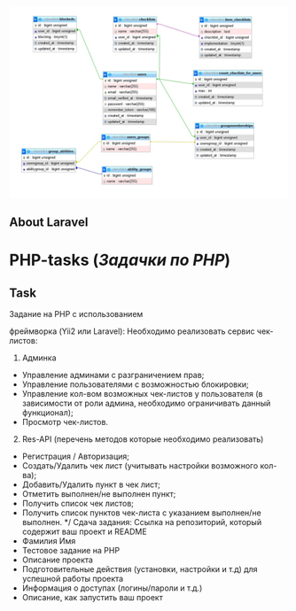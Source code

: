 <p align="cen-er"><a href="https://laravel.com" target="_blank"><img src="dbScheme.jpg"></a></p>


## About Laravel

# PHP-tasks (*Задачки по PHP*)

## Task

Задание на PHP с использованием

фреймворка (Yii2 или Laravel):
Необходимо реализовать сервис чек-листов:

1. Админка
- Управление админами с разграничением прав;
- Управление пользователями с возможностью
блокировки;
- Управление кол-вом возможных чек-листов у
пользователя (в зависимости от роли админа,
необходимо ограничивать данный функционал);
- Просмотр чек-листов.

2. Res-API (перечень методов которые необходимо
реализовать)
- Регистрация / Авторизация;
- Создать/Удалить чек лист (учитывать настройки
возможного кол-ва);
- Добавить/Удалить пункт в чек лист;
- Отметить выполнен/не выполнен пункт;
- Получить список чек листов;
- Получить список пунктов чек-листа с указанием
выполнен/не выполнен.
*/
Сдача задания: Ссылка на репозиторий, который содержит ваш проект
и README
- Фамилия Имя
- Тестовое задание на PHP
- Описание проекта
- Подготовительные действия (установки, настройки
и т.д) для успешной работы проекта
- Информация о доступах (логины/пароли и т.д.)
- Описание, как запустить ваш проект
